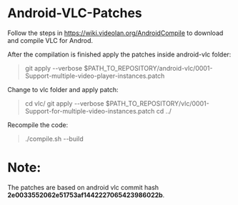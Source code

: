 Android-VLC-Patches
===================

Follow the steps in https://wiki.videolan.org/AndroidCompile to download and compile VLC for Androd.

After the compilation is finished apply the patches inside android-vlc folder:

> git apply --verbose $PATH_TO_REPOSITORY/android-vlc/0001-Support-multiple-video-player-instances.patch

Change to vlc folder and apply patch:

> cd vlc/
> git apply --verbose $PATH_TO_REPOSITORY/vlc/0001-Support-for-multiple-video-instances.patch
> cd ../

Recompile the code:
> ./compile.sh --build

Note:
=====

The patches are based on android vlc commit hash <b>2e0033552062e51753af1442227065423986022b</b>.


